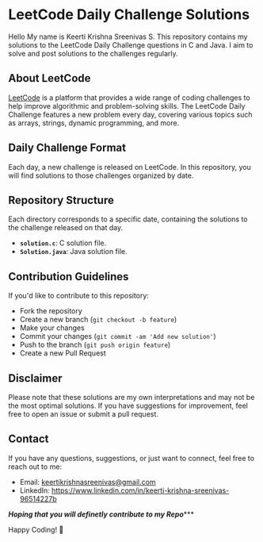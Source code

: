 # LeetCode Daily Challenge Solutions

Hello My name is Keerti Krishna Sreenivas S. This repository contains my solutions to the LeetCode Daily Challenge questions in C and Java. I aim to solve and post solutions to the challenges regularly.

## About LeetCode

[LeetCode](https://leetcode.com/) is a platform that provides a wide range of coding challenges to help improve algorithmic and problem-solving skills. The LeetCode Daily Challenge features a new problem every day, covering various topics such as arrays, strings, dynamic programming, and more.

## Daily Challenge Format

Each day, a new challenge is released on LeetCode. In this repository, you will find solutions to those challenges organized by date.

## Repository Structure

 Each directory corresponds to a specific date, containing the solutions to the challenge released on that day.
  - **`solution.c`**: C solution file.
  - **`Solution.java`**: Java solution file.

## Contribution Guidelines

If you'd like to contribute to this repository:
- Fork the repository
- Create a new branch (`git checkout -b feature`)
- Make your changes
- Commit your changes (`git commit -am 'Add new solution'`)
- Push to the branch (`git push origin feature`)
- Create a new Pull Request

## Disclaimer

Please note that these solutions are my own interpretations and may not be the most optimal solutions. If you have suggestions for improvement, feel free to open an issue or submit a pull request.

## Contact

If you have any questions, suggestions, or just want to connect, feel free to reach out to me:
- Email: keertikrishnasreenivas@gmail.com
- LinkedIn: https://www.linkedin.com/in/keerti-krishna-sreenivas-96514227b


***********Hoping that you will definetly contribute to my Repo**************

Happy Coding! 🚀
